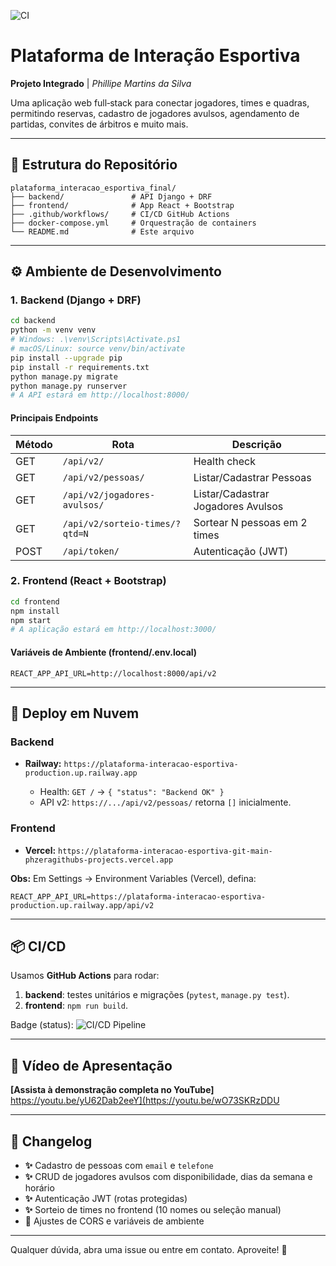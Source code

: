 ![CI](https://github.com/pHzeraGitHub/plataforma-interacao-esportiva/actions/workflows/ci-cd.yml/badge.svg)
# Plataforma de Interação Esportiva

**Projeto Integrado** | *Phillipe Martins da Silva*

Uma aplicação web full‑stack para conectar jogadores, times e quadras, permitindo reservas, cadastro de jogadores avulsos, agendamento de partidas, convites de árbitros e muito mais.

---

## 📁 Estrutura do Repositório

```
plataforma_interacao_esportiva_final/
├── backend/               # API Django + DRF
├── frontend/              # App React + Bootstrap
├── .github/workflows/     # CI/CD GitHub Actions
├── docker-compose.yml     # Orquestração de containers
└── README.md              # Este arquivo
```

---

## ⚙️ Ambiente de Desenvolvimento

### 1. Backend (Django + DRF)

```bash
cd backend
python -m venv venv
# Windows: .\venv\Scripts\Activate.ps1
# macOS/Linux: source venv/bin/activate
pip install --upgrade pip
pip install -r requirements.txt
python manage.py migrate
python manage.py runserver
# A API estará em http://localhost:8000/
```

#### Principais Endpoints

| Método | Rota                           | Descrição                          |
| ------ | ------------------------------ | ---------------------------------- |
| GET    | `/api/v2/`                     | Health check                       |
| GET    | `/api/v2/pessoas/`             | Listar/Cadastrar Pessoas           |
| GET    | `/api/v2/jogadores-avulsos/`   | Listar/Cadastrar Jogadores Avulsos |
| GET    | `/api/v2/sorteio-times/?qtd=N` | Sortear N pessoas em 2 times       |
| POST   | `/api/token/`                  | Autenticação (JWT)                 |

### 2. Frontend (React + Bootstrap)

```bash
cd frontend
npm install
npm start
# A aplicação estará em http://localhost:3000/
```

#### Variáveis de Ambiente (frontend/.env.local)

```dotenv
REACT_APP_API_URL=http://localhost:8000/api/v2
```

---

## 🚀 Deploy em Nuvem

### Backend

* **Railway:** `https://plataforma-interacao-esportiva-production.up.railway.app`

  * Health: `GET /` → `{ "status": "Backend OK" }`
  * API v2: `https://.../api/v2/pessoas/` retorna `[]` inicialmente.

### Frontend

* **Vercel:** `https://plataforma-interacao-esportiva-git-main-phzeragithubs-projects.vercel.app`

**Obs:** Em Settings → Environment Variables (Vercel), defina:

```
REACT_APP_API_URL=https://plataforma-interacao-esportiva-production.up.railway.app/api/v2
```

---

## 📦 CI/CD

Usamos **GitHub Actions** para rodar:

1. **backend**: testes unitários e migrações (`pytest`, `manage.py test`).
2. **frontend**: `npm run build`.

Badge (status):
![CI/CD Pipeline](https://github.com/pHzeraGitHub/plataforma-interacao-esportiva/actions/workflows/ci-cd.yml/badge.svg)

---

## 🎥 Vídeo de Apresentação

**[Assista à demonstração completa no YouTube]** https://youtu.be/yU62Dab2eeY](https://youtu.be/wO73SKRzDDU

---

## 📝 Changelog

* **✨** Cadastro de pessoas com `email` e `telefone`
* **✨** CRUD de jogadores avulsos com disponibilidade, dias da semana e horário
* **✨** Autenticação JWT (rotas protegidas)
* **✨** Sorteio de times no frontend (10 nomes ou seleção manual)
* **🔧** Ajustes de CORS e variáveis de ambiente

---

Qualquer dúvida, abra uma issue ou entre em contato. Aproveite! 🚀
